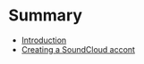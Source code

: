 # Summary

* [Introduction](README.md)
* [Creating a SoundCloud accont](creating-a-soundcloud-accont.md)

